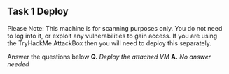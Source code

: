 Task 1  Deploy
-----------------------------------------------------------------------------------------------------------------------------------------------------------------------
Please Note: This machine is for scanning purposes only. You do not need to log into it, or exploit any vulnerabilities to gain access.
If you are using the TryHackMe AttackBox then you will need to deploy this separately.

Answer the questions below
**Q.** *Deploy the attached VM*
**A.** *No answer needed*
